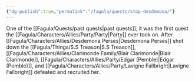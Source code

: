 ```yaml
---
{"dg-publish":true,"permalink":"/fagula/quests/stop-desdemona/"}
---
```


One of the [[Fagula/Quests/past quests\|past quests]], it was the first quest the [[Fagula/Characters/Allies/Party/Party\|Party]] ever took on. After [[Fagula/Characters/Allies/Desdemona Perses\|Desdemona Perses]] shot down the [[Fagula/Things/S.S Treason\|S.S Treason]], [[Fagula/Characters/Allies/Clarimonde Family/Blair Clarimonde\|Blair Clarimonde]], [[Fagula/Characters/Allies/Party/Edgar (Pemble)\|Edgar (Pemble)]], and [[Fagula/Characters/Allies/Party/Lavigne Fallbright\|Lavigne Fallbright]] defeated and recruited her.